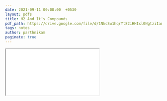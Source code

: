 ```yaml
---
date: 2021-09-11 00:00:00  +0530
layout: pdfs
title: H2 And It’s Compounds
pdf_path: https://drive.google.com/file/d/1NkcSw1hqrYt82iHHIxl0NgtziIaArXAh/preview?usp=sharing
tags: notes
author: parthnikam
paginate: true
---
```


<iframe class="embed-pdf" src="{{ page.pdf_path }}#toolbar=0" seamless="seamless" scrolling="no" style="overflow:hidden"></iframe>
